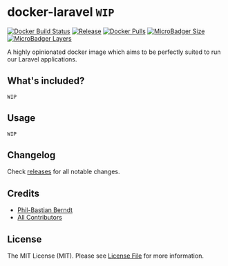 # docker-laravel `WIP`

[![Docker Build Status](https://img.shields.io/docker/cloud/build/sourceboat/docker-laravel.svg?style=flat-square)](https://hub.docker.com/r/sourceboat/docker-laravel/builds/)
[![Release](https://img.shields.io/github/release/sourceboat/docker-laravel.svg?style=flat-square)](https://github.com/sourceboat/docker-laravel/releases)
[![Docker Pulls](https://img.shields.io/docker/pulls/sourceboat/docker-laravel.svg?style=flat-square)](https://hub.docker.com/r/sourceboat/docker-laravel/)
[![MicroBadger Size](https://img.shields.io/microbadger/image-size/sourceboat/docker-laravel.svg?style=flat-square)](https://microbadger.com/images/sourceboat/docker-laravel)
[![MicroBadger Layers](https://img.shields.io/microbadger/layers/sourceboat/docker-laravel.svg?style=flat-square)](https://microbadger.com/images/sourceboat/docker-laravel)

A highly opinionated docker image which aims to be perfectly suited to run our Laravel applications.

## What's included?

`WIP`

## Usage

`WIP`

## Changelog

Check [releases](https://github.com/sourceboat/docker-laravel/releases) for all notable changes.

## Credits

- [Phil-Bastian Berndt](https://github.com/pehbehbeh)
- [All Contributors](https://github.com/sourceboat/docker-laravel/graphs/contributors)

## License

The MIT License (MIT). Please see [License File](LICENSE.md) for more information.
